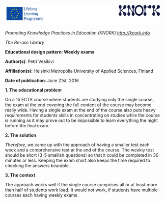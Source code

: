 <img src="images\338ff3f38b477fcae550a6c1c8ac4f7474365a83/media/image01.png" width="624" height="65" />

*Promoting Knowledge Practices in Education (KNORK) http://knork.info*

*The Re-use Library*

**Educational design pattern: Weekly exams**

**Author(s)**: Petri Vesikivi

**Affiliation(s)**: Helsinki Metropolia University of Applied Sciences, Finland

**Date of publication**: June 21st, 2016

**1. The educational problem**

On a 15 ECTS course where students are studying only the single course, the exam at the end covering the full content of the course may become really wide. Having a single exam at the end of the course also puts heavy requirements for students skills in concentrating on studies while the course is running as it may prove out to be impossible to learn everything the night before the final exam.

**2. The solution**

*Therefore*, we came up with the approach of having a smaller test each week and a comprehensive test at the end of the course. The weekly test should be short (3-5 smallish questions) so that it could be completed in 30 minutes or less. Keeping the exam short also keeps the time required to checking the answers bearable.

**3. The context**

The approach works well if the single course comprises all or at least more than half of students work load. It would not work, if students have multiple courses each having weekly exams.
